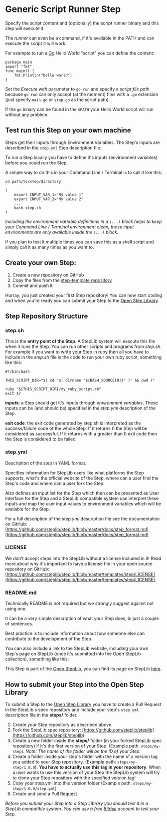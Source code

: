 # Generic Script Runner Step

Specify the script content and (optionally) the script runner
binary and this step will execute it.

The *runner* can even be a command, if it's available in the PATH
and can execute the script it will work.

For example to run a [Go](https://golang.org/) Hello World "script"
you can define the content:

```
package main
import "fmt"
func main() {
    fmt.Println("hello world")
}
```

Set the *Execute with* parameter to `go run` and specify
a *script file path* because `go run` can only accept (at the moment)
files with a `.go` extension (just specify `main.go` or `step.go` as the script path).

If the `go` binary can be found in the `$PATH` your Hello World
script will run without any problem.


## Test run this Step on your own machine

Steps get their inputs through Environment Variables.
The Step's inputs are described in the `step.yml` Step
description file.

To run a Step locally you have to define it's
inputs (environment variables) before you could run
the Step.

A simple way to do this in your Command Line / Terminal
is to call it like this:

```
cd path/to/step/directory

(
	export INPUT_VAR_1="My value 1"
	export INPUT_VAR_2="My value 2"
	...
	bash step.sh
)
```

*Including the environment variable definitions
in a `(...)` block helps to keep your
Command Line / Terminal environment clean, those
input environments are only available
inside the `(...)` block.*

If you plan to test it multiple times you can
save this as a shell script
and simply call it as many times as you want to.


## Create your own Step:

1. Create a new repository on GitHub
2. Copy the files from the [step-template repository](https://github.com/steplib/step-template)
3. Commit and push it

Hurray, you just created your first Step repository!
You can now start coding and when you're ready
you can submit your Step to the [Open Step Library](http://www.steplib.com/).


## Step Repository Structure

### step.sh

This is the **entry point of the Step**. A StepLib
system will execute this file when it runs the Step.
You can run other scripts and programs from
*step.sh*. For example if you want to write your
Step in ruby then all you have to include in the *step.sh*
file is the code to run your own ruby script,
something like this:

```
#!/bin/bash

THIS_SCRIPT_DIR="$( cd "$( dirname "${BASH_SOURCE[0]}" )" && pwd )"

ruby "${THIS_SCRIPT_DIR}/my_ruby_script.rb"
exit $?
```


**inputs**: a Step should get it's inputs through
*environment variables*. These inputs can be (and should be)
specified in the *step.yml* description of the Step.

**exit code**: the exit code generated by step.sh
is interpreted as the success/failure code of the whole Step.
If it returns 0 the Step will be considered as successful.
If it returns with a greater than 0 exit code then
the Step is considered to be failed.


### step.yml

Description of the step in YAML format.

Specifies information for StepLib users like what platforms
the Step supports, what's the official website of the
Step, where can a user find the Step's code and
where can a user fork the Step.

Also defines an input list for the Step which then
can be presented as User Interface for the Step
and a StepLib compatible system can interpret these
inputs and map the user input values to
environment variables which will be available for the Step.

For a full description of the *step.yml* description
file see the documentation on GitHub: [https://github.com/steplib/steplib/blob/master/docs/step_format.md](https://github.com/steplib/steplib/blob/master/docs/step_format.md)


### LICENSE

We don't accept steps into the StepLib without a license included in it!
Read more about why it's important to have a license file
in your open source repository on GitHub: [https://github.com/steplib/steplib/blob/master/templates/step/LICENSE](https://github.com/steplib/steplib/blob/master/templates/step/LICENSE).


### README.md

Technically README is not required but we strongly suggest
against not using one.

It can be a very simple description of what your Step does,
in just a couple of sentences.

Best practice is to include information about how
someone else can contribute to the development of the Step.

You can also include a link to the StepLib website, including your
own Step's page on StepLib (once it's submitted
into the Open StepLib collection), something like this:

This Step is part of the [Open StepLib](http://www.steplib.com/),
you can find its page on StepLib [here](http://www.steplib.com/step/your-step-id).


## How to submit your Step into the Open Step Library

To submit a Step to the [Open Step Library](http://www.steplib.com/)
you have to create a Pull Request in the StepLib's spec repository
and include your step's `step.yml` description file
in the **steps/** folder.

1. Create your Step repository as described above.
2. Fork the StepLib spec repository: [https://github.com/steplib/steplib](https://github.com/steplib/steplib)
3. Create a new folder inside the **steps/** folder (in your forked StepLib spec repository) if it's the first version of your Step. (Example path: `steps/my-step`). *Note: The name of the folder will be the ID of your Step.*
4. Create a folder inside your step's folder with the name of a version tag you added to your Step repository. (Example path: `steps/my-step/1.0.0`). **You have to actually use this tag in your repository**. When a user wants to use this version of your Step the StepLib system will try to clone your Step repository with the specified version tag!
5. Copy your step.yml into this version folder (Example path: `steps/my-step/1.0.0/step.yml`)
6. Create and send a Pull Request

*Before you submit your Step into a Step Library you should test it in a StepLib compatible system.
You can use a free [Bitrise](http://www.bitrise.io/) account to test your Step.*
